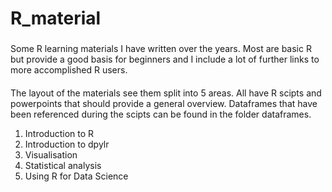 # R_material

###
Some R learning materials I have written over the years. Most are basic R but provide a good basis for beginners and I include a lot of further links to more accomplished R users.

####
The layout of the materials see them split into 5 areas. All have R scipts and powerpoints that should provide a general overview. Dataframes that have been referenced during the scipts can be found in the folder dataframes.

1) Introduction to R
2) Introduction to dpylr
3) Visualisation
4) Statistical analysis
5) Using R for Data Science
